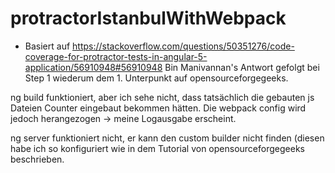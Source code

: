 # protractorIstanbulWithWebpack

- Basiert auf https://stackoverflow.com/questions/50351276/code-coverage-for-protractor-tests-in-angular-5-application/56910948#56910948
Bin Manivannan's Antwort gefolgt bei Step 1 wiederum dem 1. Unterpunkt auf opensourceforgegeeks.

ng build funktioniert, aber ich sehe nicht, dass tatsächlich die gebauten js Dateien Counter eingebaut bekommen hätten. Die webpack config wird jedoch herangezogen ->
meine Logausgabe erscheint.

ng server funktioniert nicht, er kann den custom builder nicht finden (diesen habe ich so konfiguriert wie in dem Tutorial von opensourceforgegeeks beschrieben.
